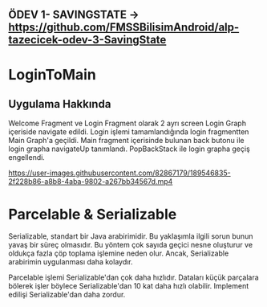 ## ÖDEV 1- SAVINGSTATE -> https://github.com/FMSSBilisimAndroid/alp-tazecicek-odev-3-SavingState


# LoginToMain

## Uygulama Hakkında
  Welcome Fragment ve Login Fragment olarak 2 ayrı screen Login Graph içeriside navigate edildi.
  Login işlemi tamamlandığında login fragmentten Main Graph'a geçildi. 
  Main fragment içerisinde bulunan back butonu ile login grapha navigateUp tanımlandı. PopBackStack ile login grapha geçiş engellendi.
  
  
  

https://user-images.githubusercontent.com/82867179/189546835-2f228b86-a8b8-4aba-9802-a267bb34567d.mp4


# Parcelable & Serializable

  Serializable, standart bir Java arabirimidir. 
  Bu yaklaşımla ilgili sorun bunun yavaş bir süreç olmasıdır. 
  Bu yöntem çok sayıda geçici nesne oluşturur ve oldukça fazla çöp toplama işlemine neden olur. 
  Ancak, Serializable arabirimin uygulanması daha kolaydır.
  
  Parcelable işlemi Serializable'dan çok daha hızlıdır.
  Dataları küçük parçalara bölerek işler böylece Serializable'dan 10 kat daha hızlı olabilir.
  Implement edilişi Serializable'dan daha zordur.
  

  
